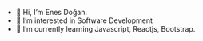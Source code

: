 - 👋 Hi, I’m Enes Doğan.
- 👀 I’m interested in Software Development
- 🌱 I’m currently learning Javascript, Reactjs, Bootstrap.


<!---
doganenes/doganenes is a ✨ special ✨ repository because its `README.md` (this file) appears on your GitHub profile.
You can click the Preview link to take a look at your changes.
--->
